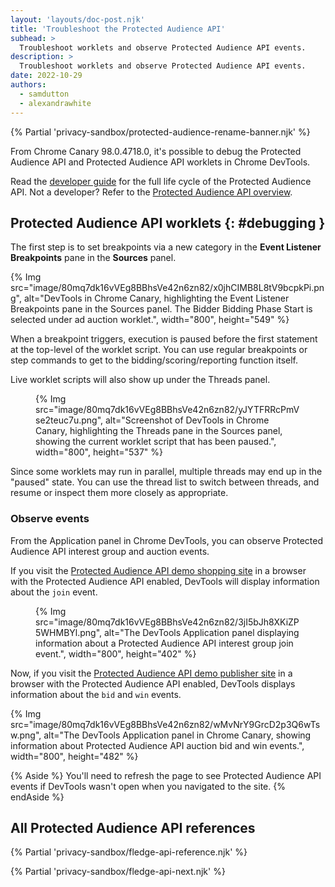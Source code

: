 ```yaml
---
layout: 'layouts/doc-post.njk'
title: 'Troubleshoot the Protected Audience API'
subhead: >
  Troubleshoot worklets and observe Protected Audience API events.
description: >
  Troubleshoot worklets and observe Protected Audience API events.
date: 2022-10-29
authors:
  - samdutton
  - alexandrawhite
---
```


{% Partial 'privacy-sandbox/protected-audience-rename-banner.njk' %}

From Chrome Canary 98.0.4718.0, it's possible to debug the Protected Audience API and Protected Audience API
worklets in Chrome DevTools.

Read the [developer guide](/blog/fledge-api) for the full life cycle of the Protected Audience API. 
Not a developer? Refer to the
[Protected Audience API overview](/docs/privacy-sandbox/fledge).

## Protected Audience API worklets {: #debugging }

The first step is to set breakpoints via a new category in the
**Event Listener Breakpoints** pane in the **Sources** panel.

{% Img
  src="image/80mq7dk16vVEg8BBhsVe42n6zn82/x0jhCIMB8L8tV9bcpkPi.png",
  alt="DevTools in Chrome Canary, highlighting the Event Listener Breakpoints pane in the Sources panel. The Bidder Bidding Phase Start is selected under ad auction worklet.",
  width="800", height="549"
%}

When a breakpoint triggers, execution is paused before the first statement at
the top-level of the worklet script. You can use regular breakpoints or step
commands to get to the bidding/scoring/reporting function itself.

Live worklet scripts will also show up under the Threads panel.

<figure>
{% Img src="image/80mq7dk16vVEg8BBhsVe42n6zn82/yJYTFRRcPmVse2teuc7u.png",
alt="Screenshot of DevTools in Chrome Canary, highlighting the Threads pane in the Sources panel, showing the current worklet script that has been paused.", width="800", height="537" %}
</figure>

Since some worklets may run in parallel, multiple threads may end up in the
"paused" state. You can use the thread list to switch between threads, and
resume or inspect them more closely as appropriate.

### Observe events

From the Application panel in Chrome DevTools, you can observe Protected Audience API interest
group and auction events.

If you visit the [Protected Audience API demo shopping site](https://shopping-fledge-demo.glitch.me/advertiser/shopping.html)
in a browser with the Protected Audience API enabled, DevTools will display information about the `join` event.

<figure>
{% Img
  src="image/80mq7dk16vVEg8BBhsVe42n6zn82/3jI5bJh8XKiZP5WHMBYl.png",
  alt="The DevTools Application panel displaying information about a Protected Audience API interest group join event.", width="800", height="402"
%}
</figure>

Now, if you visit the
[Protected Audience API demo publisher site](https://publisher-fledge-demo.glitch.me/publisher/index.html?fencedframe)
in a browser with the Protected Audience API enabled, DevTools displays information about the `bid`
and `win` events.

{% Img
  src="image/80mq7dk16vVEg8BBhsVe42n6zn82/wMvNrY9GrcD2p3Q6wTsw.png",
  alt="The DevTools Application panel in Chrome Canary, showing information about Protected Audience API auction bid and win events.", width="800", height="482"
%}

{% Aside %}
You'll need to refresh the page to see Protected Audience API events if DevTools wasn't open
when you navigated to the site.
{% endAside %}

## All Protected Audience API references

{% Partial 'privacy-sandbox/fledge-api-reference.njk' %}

{% Partial 'privacy-sandbox/fledge-api-next.njk' %}
